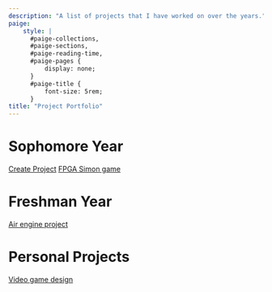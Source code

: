 ```yaml
---
description: "A list of projects that I have worked on over the years."
paige:
    style: |
      #paige-collections,
      #paige-sections,
      #paige-reading-time,
      #paige-pages {
          display: none;
      }
      #paige-title {
          font-size: 5rem;
      }
title: "Project Portfolio"
---
```


# **Sophomore Year**<br>
<a href="#" class="button big">Create Project</a>
[FPGA Simon game](/projects/simon/)
# **Freshman Year**<br>
[Air engine project](/projects/air_engine/)
# **Personal Projects**<br>
[Video game design](/projects/video_game/)